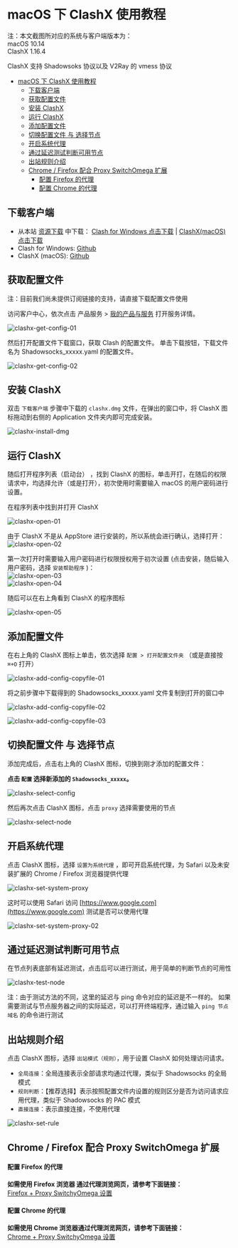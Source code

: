 # macOS 下 ClashX 使用教程 
注：本文截图所对应的系统与客户端版本为：  
macOS 10.14  
ClashX 1.16.4

ClashX 支持 Shadowsoks 协议以及 V2Ray 的 vmess 协议

- [macOS 下 ClashX 使用教程](#macos-下-clashx-使用教程)
  - [下载客户端](#下载客户端)
  - [获取配置文件](#获取配置文件)
  - [安装 ClashX](#安装-clashx)
  - [运行 ClashX](#运行-clashx)
  - [添加配置文件](#添加配置文件)
  - [切换配置文件 与 选择节点](#切换配置文件-与-选择节点)
  - [开启系统代理](#开启系统代理)
  - [通过延迟测试判断可用节点](#通过延迟测试判断可用节点)
  - [出站规则介绍](#出站规则介绍)
  - [Chrome / Firefox 配合 Proxy SwitchOmega 扩展](#chrome--firefox-配合-proxy-switchomega-扩展)
      - [配置 Firefox 的代理](#配置-firefox-的代理)
      - [配置 Chrome 的代理](#配置-chrome-的代理)

## 下载客户端
- 从本站 [资源下载](https://portal.shadowsocks.nl/download/category/5/V2Ray-.html) 中下载： [Clash for Windows 点击下载](https://portal.shadowsocks.nl/dl.php?type=d&id=85) | [ClashX(macOS) 点击下载](https://portal.shadowsocks.nl/dl.php?type=d&id=84)
- Clash for Windows: [Github](https://github.com/Fndroid/clash_for_windows_pkg/releases)
- ClashX (macOS): [Github](https://github.com/yichengchen/clashX/releases)

## 获取配置文件
注：目前我们尚未提供订阅链接的支持，请直接下载配置文件使用  

访问客户中心，依次点击 产品服务 > [我的产品与服务](https://portal.shadowsocks.nl/clientarea.php?action=services
) 打开服务详情。  

![clashx-get-config-01](../../assets/images/clash/clashx-get-config-01.png)

然后打开配置文件下载窗口，获取 Clash 的配置文件。
单击下载按钮，下载文件名为 Shadowsocks_xxxxx.yaml 的配置文件。  

![clashx-get-config-02](../../assets/images/clash/clashx-get-config-02.png)

## 安装 ClashX
双击 `下载客户端` 步骤中下载的 `clashx.dmg` 文件，在弹出的窗口中，将 ClashX 图标拖动到右侧的 Application 文件夹内即可完成安装。

![clashx-install-dmg](../../assets/images/clash/clashx-install-dmg.png)

## 运行 ClashX

随后打开程序列表（启动台） ，找到 ClashX 的图标，单击开打，在随后的权限请求中，均选择允许（或是打开），初次使用时需要输入 macOS 的用户密码进行设置。

在程序列表中找到并打开 ClashX   

![clashx-open-01](../../assets/images/clash/clashx-open-01.png)  

由于 ClashX 不是从 AppStore 进行安装的，所以系统会进行确认，选择打开：   
![clashx-open-02](../../assets/images/clash/clashx-open-02.png)  

第一次打开时需要输入用户密码进行权限授权用于初次设置 (点击安装，随后输入用户密码，选择 `安装帮助程序` )：   
![clashx-open-03](../../assets/images/clash/clashx-open-03.png)   
![clashx-open-04](../../assets/images/clash/clashx-open-04.png)  

随后可以在右上角看到 ClashX 的程序图标  

![clashx-open-05](../../assets/images/clash/clashx-open-05.png)

## 添加配置文件  
在右上角的 ClashX 图标上单击，依次选择 `配置 > 打开配置文件夹` （或是直接按 `⌘+O` 打开）

![clashx-add-config-copyfile-01](../../assets/images/clash/clashx-add-config-copyfile-01.png)

将之前步骤中下载得到的 Shadowsocks_xxxxx.yaml 文件复制到打开的窗口中  

![clashx-add-config-copyfile-02](../../assets/images/clash/clashx-add-config-copyfile-02.png)  

![clashx-add-config-copyfile-03](../../assets/images/clash/clashx-add-config-copyfile-03.png)

## 切换配置文件 与 选择节点

添加完成后，点击右上角的 ClashX 图标，切换到刚才添加的配置文件：

**点击 `配置` 选择新添加的 `Shadowsocks_xxxxx`。**  

![clashx-select-config](../../assets/images/clash/clashx-select-config.png)

然后再次点击 ClashX 图标，点击 `proxy` 选择需要使用的节点

![clashx-select-node](../../assets/images/clash/clashx-select-node.png)  

## 开启系统代理
点击 ClashX 图标，选择 `设置为系统代理` ，即可开启系统代理，为 Safari 以及未安装扩展的 Chrome / Firefox 浏览器提供代理  

![clashx-set-system-proxy](../../assets/images/clash/clashx-set-system-proxy.png)  

这时可以使用 Safari 访问 [https://www.google.com](https://www.google.com) 测试是否可以使用代理

![clashx-set-system-proxy-02](../../assets/images/clash/clashx-set-system-proxy-02.png)  

## 通过延迟测试判断可用节点    
在节点列表底部有延迟测试，点击后可以进行测试，用于简单的判断节点的可用性

![clashx-test-node](../../assets/images/clash/clashx-test-node.png)  

注：由于测试方法的不同，这里的延迟与 ping 命令对应的延迟是不一样的。
如果需要测试与节点服务器之间的实际延迟，可以打开终端程序，通过输入 `ping 节点域名` 的命令进行测试

## 出站规则介绍  
点击 ClashX 图标，选择 `出站模式（规则）`，用于设置 ClashX 如何处理访问请求。
- `全局连接`：全局连接表示全部请求均通过代理，类似于 Shadowsocks 的全局模式
- `规则判断`：【推荐选择】表示按照配置文件内设置的规则区分是否为访问请求应用代理，类似于 Shadowsocks 的 PAC 模式
- `直接连接`：表示直接连接，不使用代理

![clashx-set-rule](../../assets/images/clash/clashx-set-rule.png)

## Chrome / Firefox 配合 Proxy SwitchOmega 扩展
#### 	配置 Firefox 的代理

**如需使用 Firefox 浏览器	通过代理浏览网页，请参考下面链接：**  
[Firefox + Proxy SwitchyOmega 设置](../../zh_CN/browser/firefox-setup-guide.md)

#### 配置 Chrome 的代理

**如需使用 Chrome 浏览器通过代理浏览网页，请参考下面链接：**  
[Chrome + Proxy SwitchyOmega 设置](../../zh_CN/browser/chrome-setup-guide.md)

